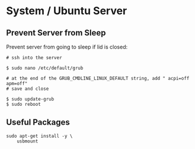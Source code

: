 # System / Ubuntu Server

## Prevent Server from Sleep

Prevent server from going to sleep if lid is closed:
```
# ssh into the server

$ sudo nano /etc/default/grub

# at the end of the GRUB_CMDLINE_LINUX_DEFAULT string, add " acpi=off apm=off"
# save and close

$ sudo update-grub
$ sudo reboot
```

## Useful Packages

```
sudo apt-get install -y \
    usbmount
```

